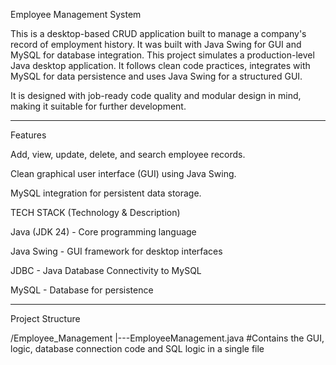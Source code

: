 Employee Management System

This is a desktop-based CRUD application built to manage a company's record of employment history. It was built with Java Swing for GUI and MySQL for database integration. This project simulates a production-level Java desktop application. It follows clean code practices, integrates with MySQL for data persistence and uses Java Swing for a structured GUI. 

It is designed with job-ready code quality and modular design in mind, making it suitable for further development.

---
Features

Add, view, update, delete, and search employee records.

Clean graphical user interface (GUI) using Java Swing.

MySQL integration for persistent data storage. 

TECH STACK (Technology & Description)

Java (JDK 24) - Core programming language

Java Swing - GUI framework for desktop interfaces 

JDBC - Java Database Connectivity to MySQL

MySQL - Database for persistence

---
Project Structure 

/Employee_Management |---EmployeeManagement.java
#Contains the GUI, logic, database connection code and SQL logic in a single file 
